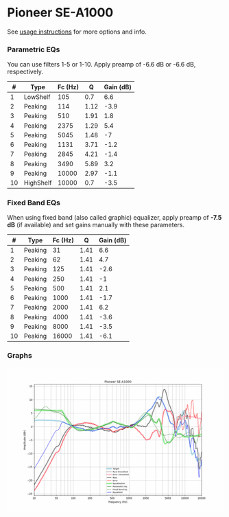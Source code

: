 # Pioneer SE-A1000
See [usage instructions](https://github.com/jaakkopasanen/AutoEq#usage) for more options and info.

### Parametric EQs
You can use filters 1-5 or 1-10. Apply preamp of -6.6 dB or -6.6 dB, respectively.

|   # | Type      |   Fc (Hz) |    Q |   Gain (dB) |
|-----|-----------|-----------|------|-------------|
|   1 | LowShelf  |       105 | 0.7  |         6.6 |
|   2 | Peaking   |       114 | 1.12 |        -3.9 |
|   3 | Peaking   |       510 | 1.91 |         1.8 |
|   4 | Peaking   |      2375 | 1.29 |         5.4 |
|   5 | Peaking   |      5045 | 1.48 |        -7   |
|   6 | Peaking   |      1131 | 3.71 |        -1.2 |
|   7 | Peaking   |      2845 | 4.21 |        -1.4 |
|   8 | Peaking   |      3490 | 5.89 |         3.2 |
|   9 | Peaking   |     10000 | 2.97 |        -1.1 |
|  10 | HighShelf |     10000 | 0.7  |        -3.5 |

### Fixed Band EQs
When using fixed band (also called graphic) equalizer, apply preamp of **-7.5 dB** (if available) and set gains manually with these parameters.

|   # | Type    |   Fc (Hz) |    Q |   Gain (dB) |
|-----|---------|-----------|------|-------------|
|   1 | Peaking |        31 | 1.41 |         6.6 |
|   2 | Peaking |        62 | 1.41 |         4.7 |
|   3 | Peaking |       125 | 1.41 |        -2.6 |
|   4 | Peaking |       250 | 1.41 |        -1   |
|   5 | Peaking |       500 | 1.41 |         2.1 |
|   6 | Peaking |      1000 | 1.41 |        -1.7 |
|   7 | Peaking |      2000 | 1.41 |         6.2 |
|   8 | Peaking |      4000 | 1.41 |        -3.6 |
|   9 | Peaking |      8000 | 1.41 |        -3.5 |
|  10 | Peaking |     16000 | 1.41 |        -6.1 |

### Graphs
![](./Pioneer%20SE-A1000.png)

